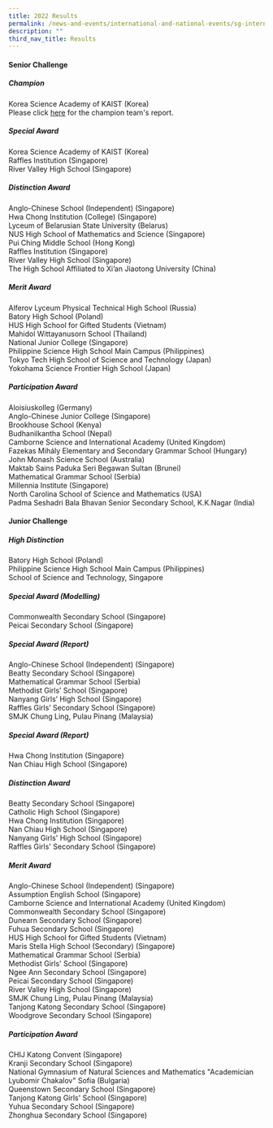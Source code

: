 ```yaml
---
title: 2022 Results
permalink: /news-and-events/international-and-national-events/sg-international-math-challenge/results/2022/
description: ""
third_nav_title: Results
---
```

#### **Senior Challenge**
##### **Champion**
Korea Science Academy of KAIST (Korea)  <br>
Please click [here](/files/kaistchampion.pdf) for the champion team's report.

##### **Special Award**
Korea Science Academy of KAIST (Korea)<br>
Raffles Institution (Singapore)<br>
River Valley High School (Singapore)

##### **Distinction Award**
Anglo-Chinese School (Independent) (Singapore)<br>
Hwa Chong Institution (College) (Singapore)<br>
Lyceum of Belarusian State University (Belarus)<br>
NUS High School of Mathematics and Science (Singapore)<br>
Pui Ching Middle School (Hong Kong)<br>
Raffles Institution (Singapore)<br>
River Valley High School (Singapore)<br>
The High School Affiliated to Xi’an Jiaotong University (China)

##### **Merit Award**
Alferov Lyceum Physical Technical High School (Russia)<br>
Batory High School (Poland)<br>
HUS High School for Gifted Students (Vietnam)<br>
Mahidol Wittayanusorn School (Thailand)<br>
National Junior College (Singapore)<br>
Philippine Science High School Main Campus (Philippines)<br>
Tokyo Tech High School of Science and Technology (Japan)<br>
Yokohama Science Frontier High School (Japan)

##### **Participation Award**
Aloisiuskolleg (Germany)<br>
Anglo-Chinese Junior College (Singapore)<br>
Brookhouse School (Kenya)<br>
Budhanilkantha School (Nepal)<br>
Camborne Science and International Academy (United Kingdom)<br>
Fazekas Mihály Elementary and Secondary Grammar School (Hungary)<br>
John Monash Science School (Australia)<br>
Maktab Sains Paduka Seri Begawan Sultan (Brunei)<br>
Mathematical Grammar School (Serbia)<br>
Millennia Institute (Singapore)<br>
North Carolina School of Science and Mathematics (USA)<br>
Padma Seshadri Bala Bhavan Senior Secondary School, K.K.Nagar (India)

#### **Junior Challenge**
##### **High Distinction**
Batory High School (Poland)<br>
Philippine Science High School Main Campus (Philippines)<br>
School of Science and Technology, Singapore

##### **Special Award (Modelling)**
Commonwealth Secondary School (Singapore)<br>
Peicai Secondary School (Singapore)

##### **Special Award (Report)**
Anglo-Chinese School (Independent) (Singapore)<br>
Beatty Secondary School (Singapore)<br>
Mathematical Grammar School (Serbia)<br>
Methodist Girls’ School (Singapore)<br>
Nanyang Girls’ High School (Singapore)<br>
Raffles Girls’ Secondary School (Singapore)<br>
SMJK Chung Ling, Pulau Pinang (Malaysia)

##### **Special Award (Report)**
Hwa Chong Institution (Singapore)<br>
Nan Chiau High School (Singapore)

##### **Distinction Award**
Beatty Secondary School (Singapore)<br>
Catholic High School (Singapore)<br>
Hwa Chong Institution (Singapore)<br>
Nan Chiau High School (Singapore)<br>
Nanyang Girls' High School (Singapore)<br>
Raffles Girls' Secondary School (Singapore)

##### **Merit Award**
Anglo-Chinese School (Independent) (Singapore) <br>
Assumption English School (Singapore)<br>
Camborne Science and International Academy (United Kingdom)<br>
Commonwealth Secondary School (Singapore)<br>
Dunearn Secondary School (Singapore)<br>
Fuhua Secondary School (Singapore)<br>
HUS High School for Gifted Students (Vietnam)<br>
Maris Stella High School (Secondary) (Singapore) <br>
Mathematical Grammar School (Serbia)<br>
Methodist Girls' School (Singapore)<br>
Ngee Ann Secondary School (Singapore)<br>
Peicai Secondary School (Singapore)<br>
River Valley High School (Singapore)<br>
SMJK Chung Ling, Pulau Pinang (Malaysia)<br>
Tanjong Katong Secondary School (Singapore)<br>
Woodgrove Secondary School (Singapore)

##### **Participation Award**
CHIJ Katong Convent (Singapore)<br>
Kranji Secondary School (Singapore)<br>
National Gymnasium of Natural Sciences and Mathematics "Academician Lyubomir Chakalov" Sofia (Bulgaria)<br>
Queenstown Secondary School (Singapore)<br>
Tanjong Katong Girls' School (Singapore)<br>
Yuhua Secondary School (Singapore)<br>
Zhonghua Secondary School (Singapore)
